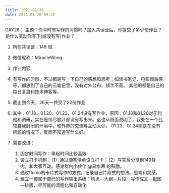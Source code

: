 ```yaml
---
title: 2021-01-26
date: 2021-01-26 09:42
---
```


DAY26：
主题：你平时有写作的习惯吗？加入共读营后，你提交了多少份作业？是什么驱动你写下(或没有写)作业？

1. 所在共读营：149 班
2. 微信昵称：MiracleWong
3. 作业内容

1. 有写作的习惯，不过都是写一下自己的感想和思考：如读书笔记、电影观后感等，都放到了自己的云笔记里，没有对外公布，频次不高。 其他的都是自己的每日复盘和技术博客等。
2. 截止到今天，26天一共交了22份作业
3. 其中：01.18、01.20、01.23、01.24没有写作业，原因：01.18和01.20对于利他和调研，实在是绞尽脑汁都没有写出来。这也从侧面说明了，我处在一个比较自我封闭的环境中，和外界的交流与互动太少。
01.23、01.24则是在没有问题的情况下，反而不知道写什么好。
1. 需要改进：
    1. 固定时间写作：早起时间比较高效
    2. 设立打卡机制：（1）通过滴答清单设立打卡；（2）写完后分享到149群内，和大家互动。感谢群内小伙伴 @易水寒 的鼓励。
    3. 通过flomo的卡片式写作的方式，记录自己片段式的想法、思考和灵感。
    4. 建立一套属于自己的写作输出系统：构思—大纲—片段—写作成文—配图—排版，尽可能的流程化和自动化